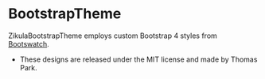 BootstrapTheme
==============

ZikulaBootstrapTheme employs custom Bootstrap 4 styles from [Bootswatch](https://bootswatch.com/).
 - These designs are released under the MIT license and made by Thomas Park.
